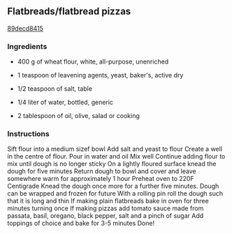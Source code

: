 ## Flatbreads/flatbread pizzas

[89decd8415](https://cookpad.com/us/recipes/330917-flatbreadsflatbread-pizzas)

### Ingredients

 - 400 g of wheat flour, white, all-purpose, unenriched

 - 1 teaspoon of leavening agents, yeast, baker's, active dry

 - 1/2 teaspoon of salt, table

 - 1/4 liter of water, bottled, generic

 - 2 tablespoon of oil, olive, salad or cooking

### Instructions

Sift flour into a medium sizef bowl Add salt and yeast to flour Create a well in the centre of flour. Pour in water and oil Mix well Continue adding flour to mix until dough is no longer sticky On a lightly floured surface knead the dough for five minutes Return dough to bowl and cover and leave somewhere warm for approximately 1 hour Preheat oven to 220F Centigrade Knead the dough once more for a further five minutes. Dough can be wrapped and frozen for future With a rolling pin roll the dough such that it is long and thin If making plain flatbreads bake in oven for three minutes turning once If making pizzas add tomato sauce made from passata, basil, oregano, black pepper, salt and a pinch of sugar Add toppings of choice and bake for 3-5 minutes Done!